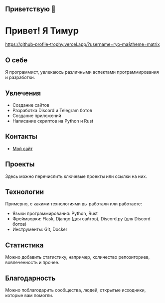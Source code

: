 ## Приветствую 👋
# Привет! Я Тимур
https://github-profile-trophy.vercel.app/?username=ryo-ma&theme=matrix
## О себе
Я программист, увлекаюсь различными аспектами программирования и разработки.

## Увлечения
- Создание сайтов
- Разработка Discord и Telegram ботов
- Создание приложений
- Написание скриптов на Python и Rust

## Контакты
- [Мой сайт](http://u777174p.beget.tech/)

## Проекты
Здесь можно перечислить ключевые проекты или ссылки на них.

## Технологии
Примерно, с какими технологиями вы работали или работаете:

- Языки программирования: Python, Rust
- Фреймворки: Flask, Django (для сайтов), Discord.py (для Discord ботов)
- Инструменты: Git, Docker

## Статистика
Можно добавить статистику, например, количество репозиториев, вовлеченность и прочее.

## Благодарность
Можно поблагодарить сообщества, людей, открытые исходники, которые вам помогли.

